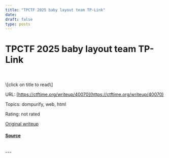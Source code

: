 ```yaml
---
title: "TPCTF 2025 baby layout team TP-Link"
date: 
draft: false
type: posts
---
```

# TPCTF 2025 baby layout team TP-Link

<br/>

<br/>
\[click on title to read\]

URL: [https://ctftime.org/writeup/40070](https://ctftime.org/writeup/40070)

Topics: dompurify, web, html 

Rating: not rated

[Original writeup](https://ouuan.moe/post/2025/03/tpctf-2025#baby-layout-81-solves)

#### [Source](https://ctftime.org/writeup/40070)

<br/>
---
